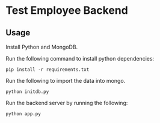 # Test Employee Backend

## Usage 

Install Python and MongoDB.

Run the following command to install python dependencies:

```
pip install -r requirements.txt
```

Run the following to import the data into mongo.
```
python initdb.py
```

Run the backend server by running the following:

```
python app.py
```